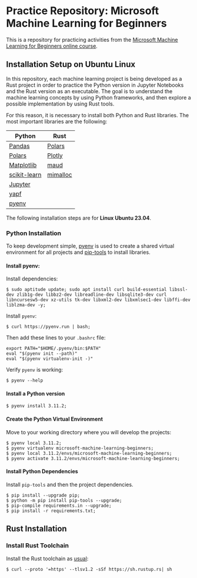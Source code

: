 # Practice Repository: Microsoft Machine Learning for Beginners

This is a repository for practicing activities from the [Microsoft Machine Learning for Beginners online course](https://github.com/microsoft/ML-For-Beginners).

## Installation Setup on Ubuntu Linux

In this repository, each machine learning project is being developed as a Rust project in order to practice the Python version in Jupyter Notebooks and the Rust version as an executable. The goal is to understand the machine learning concepts by using Python frameworks, and then explore a possible implementation by using Rust tools.

For this reason, it is necessary to install both Python and Rust libraries. The most important libraries are the following:

| Python                                  |Rust                                                       |
|-----------------------------------------|-----------------------------------------------------------|
|[Pandas](https://pandas.pydata.org/)     |[Polars](https://www.pola.rs/)                             |
|[Polars](https://www.pola.rs/)           |[Plotly](https://github.com/igiagkiozis/plotly)            |
|[Matplotlib](https://matplotlib.org/)    |[maud](https://github.com/lambda-fairy/maud)                |
|[scikit-learn](https://scikit-learn.org/)|[mimalloc](https://github.com/purpleprotocol/mimalloc_rust)|
|[Jupyter](https://jupyter.org/)          |                                                           |
|[yapf](https://github.com/google/yapf)   |                                                           |
|[pyenv](https://github.com/pyenv/pyenv)  |                                                           |

The following installation steps are for **Linux Ubuntu 23.04**.

### Python Installation

To keep development simple, [pyenv](https://github.com/pyenv/pyenv) is used to create a shared virtual environment for all projects and [pip-tools](https://github.com/jazzband/pip-tools) to install libraries.

#### Install pyenv:

Install dependencies:

```shell
$ sudo aptitude update; sudo apt install curl build-essential libssl-dev zlib1g-dev libbz2-dev libreadline-dev libsqlite3-dev curl libncursesw5-dev xz-utils tk-dev libxml2-dev libxmlsec1-dev libffi-dev liblzma-dev -y;
```

Install `pyenv`:

```shell
$ curl https://pyenv.run | bash;
```

Then add these lines to your `.bashrc` file:

```shell
export PATH="$HOME/.pyenv/bin:$PATH"
eval "$(pyenv init --path)"
eval "$(pyenv virtualenv-init -)"
```

Verify `pyenv` is working:
    
```shell
$ pyenv --help
```

#### Install a Python version

```shell
$ pyenv install 3.11.2;
``` 

#### Create the Python Virtual Environment

Move to your working directory where you will develop the projects:

```shell
$ pyenv local 3.11.2;
$ pyenv virtualenv microsoft-machine-learning-beginners;
$ pyenv local 3.11.2/envs/microsoft-machine-learning-beginners;
$ pyenv activate 3.11.2/envs/microsoft-machine-learning-beginners;
```

#### Install Python Dependencies

Install `pip-tools` and then the project dependencies.

```shell
$ pip install --upgrade pip;
$ python -m pip install pip-tools --upgrade;
$ pip-compile requirements.in --upgrade;
$ pip install -r requirements.txt;
```

## Rust Installation

### Install Rust Toolchain

Install the Rust toolchain as [usual](https://www.rust-lang.org/tools/install):

```shell
$ curl --proto '=https' --tlsv1.2 -sSf https://sh.rustup.rs| sh
```

